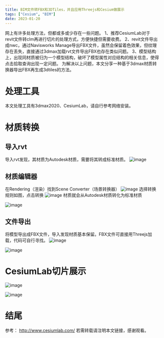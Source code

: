 ```yaml
---
title: BIM文件转FBX和3DTiles，并且应用Threejs和Cesium做展示
tags: ["Cesium", "BIM"]
date: 2023-01-20
---
```


网上有许多处理方法，但都或多或少存在一些问题。
1、推荐CesiumLab对于revit文件转clm再进行切片的处理方式，方便快捷但需要收费。
2、revit文件导出成nwc，通过Navisworks Manage导出FBX文件，虽然会保留着色效果，但纹理存在丢失，直接通过3dmax加载rvt文件导出FBX也存在类似问题。
3、模型结构上，出现同材质被归为一个模型结构，破坏了模型属性对应结构的相关信息，使得点击拾取查询出现一定问题。
为解决以上问题，本文分享一种基于3dmax材质转换器导出FBX再生成3dtiles的方法。
# 处理工具
本文处理工具有3dmax2020、CesiumLab，请自行参考网络安装。
# 材质转换
## 导入rvt
导入rvt发现，其材质为Autodesk材质，需要将其转成标准材质。
![image](https://user-images.githubusercontent.com/53400642/231701731-e5ca84ab-bcb6-48fb-8611-58e4e05d949f.png)
## 材质编辑器
在Rendering（渲染）找到Scene Converter（场景转换器）
![image](https://user-images.githubusercontent.com/53400642/231701849-51c00718-920a-4be8-bb90-2c862014d4c6.png)
选择转换规则如图，点击转换
![image](https://user-images.githubusercontent.com/53400642/231701915-cd7e5104-8be8-4003-bbe3-d358ed980e60.png)
材质就会从Autodesk材质转化为标准材质

![image](https://user-images.githubusercontent.com/53400642/231702006-ead56c49-3918-42b2-b49c-a979144de1df.png)
## 文件导出
将模型导出成FBX文件，导入发现材质基本保留。FBX文件可直接用Threejs加载，代码可自行寻找。
![image](https://user-images.githubusercontent.com/53400642/231702055-995fddba-8c50-419a-a473-56530074bd19.png)

![image](https://user-images.githubusercontent.com/53400642/231702102-f9f45aea-4b7d-475b-b8da-b9ec96e75ebd.png)
# CesiumLab切片展示

![image](https://user-images.githubusercontent.com/53400642/231702145-379ed2f8-0ce2-4d3d-a23a-68f0fafe0f5a.png)

![image](https://user-images.githubusercontent.com/53400642/231702198-ba9a1182-acd4-4c25-8495-48c805a04716.png)

# 结尾
参考：
http://www.cesiumlab.com/
若需转载请注明本文链接，感谢观看。
